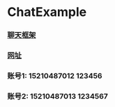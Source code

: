 # ChatExample

### [聊天框架](https://github.com/badoo/Chatto)
### [网址](http://showdoc.yangxiushan.top/web/#/15?page_id=227)
### 账号1:  15210487012  123456
### 账号2:  15210487013   1234567
